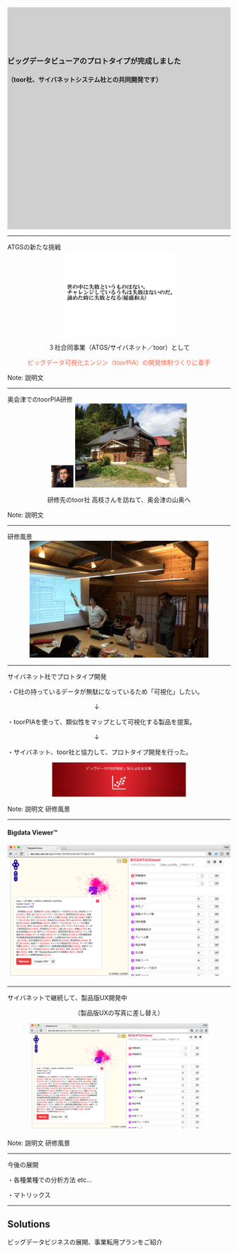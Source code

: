 
<div style="virtical-align:middle;height:500px;background-size:100%;background-image:url('images/tree-universe.jpg');
">
<div style="width:100%;height:100%;background-color: rgba(100, 100, 100, 0.3);">
<br>
<br>
<br>
<br>
<br>
<div class="shadow"><h3>ビッグデータビューアのプロトタイプが完成しました</h3></div>
<h4>（toor社、サイバネットシステム社との共同開発です）</h4>
</div>
</div>

---

<div class="title">ATGSの新たな挑戦</div>

<div style="text-align:center;">
<img style="width:50%;height:auto;" src="images/meigen.jpg"/>
</div>

<div style="text-align:center;">
<p>３社合同事業（ATGS/サイバネット／toor）として</p>
<p style="color:Tomato;">ビッグデータ可視化エンジン（toorPIA）の開発体制づくりに着手</p>
</div>



Note: 説明文


---

<div class="title">奥会津でのtoorPIA研修</div>

<div style="text-align:center;">
<img style="width:10%;height:auto;" src="images/toor-takaeda.jpg">
<img style="width:50%;height:auto;" src="images/20141010-toor.jpg">
</div>

<div style="text-align:center;">
<p>研修先のtoor社 高枝さんを訪ねて、奥会津の山奥へ</p>
</div>

Note: 説明文


---

<div class="title">研修風景</div>

<div style="text-align:center;">
<img style="width:80%;height:auto;" src="images/20141012-kensyu.jpg">
</div>

---

<div class="title">サイバネット社でプロトタイプ開発</div>

<div style="text-align:left;">

<div style="text-align:left;">
<p>・C社の持っているデータが無駄になっているため「可視化」したい。</p>
<p>　　　　　　　　　　　　　　↓</p>
<p>・toorPIAを使って、類似性をマップとして可視化する製品を提案。</p>
<p>　　　　　　　　　　　　　　↓</p>
<p>・サイバネット、toor社と協力して、プロトタイプ開発を行った。</p>

</div>

<div style="text-align:center;">
<img style="width:60%;height:auto;" src="images/toorpia_image.jpg">
</div>


Note: 説明文
研修風景

---

#### Bigdata Viewer™

![](images/bigdata-viewer-image.png)


---

<div class="title">サイバネットで継続して、製品版UX開発中</div>

<div style="text-align:center;">
<p>（製品版UXの写真に差し替え）</p>
<img style="width:80%;height:auto;" src="images/bigdata-viewer-image.png">
</div>


Note: 説明文
研修風景


---

<div class="title">今後の展開</div>

<div style="text-align:left;">
<p>・各種業種での分析方法 etc...</p>
<p>・マトリックス</p>
</div>


---

## Solutions

ビッグデータビジネスの展開、事業転用プランをご紹介
